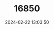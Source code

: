 ---
title: "16850"
category: "Phalanger vestitus"
draft: false
date: 2024-02-22 13:03:50
languages:
  French: ["Couscous Noir"]
  English: ["Stein's Cuscus"]
---